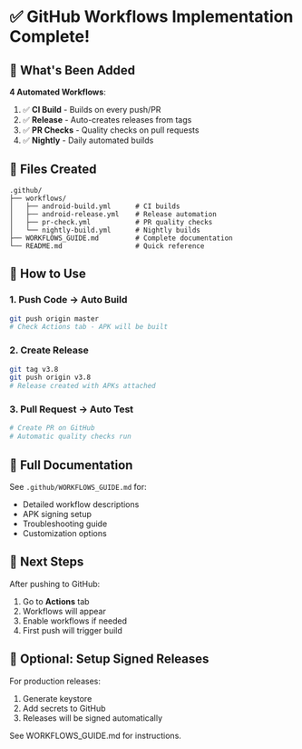# ✅ GitHub Workflows Implementation Complete!

## 🎉 What's Been Added

**4 Automated Workflows**:
1. ✅ **CI Build** - Builds on every push/PR
2. ✅ **Release** - Auto-creates releases from tags
3. ✅ **PR Checks** - Quality checks on pull requests
4. ✅ **Nightly** - Daily automated builds

## 📁 Files Created

```
.github/
├── workflows/
│   ├── android-build.yml      # CI builds
│   ├── android-release.yml    # Release automation
│   ├── pr-check.yml           # PR quality checks
│   └── nightly-build.yml      # Nightly builds
├── WORKFLOWS_GUIDE.md         # Complete documentation
└── README.md                  # Quick reference
```

## 🚀 How to Use

### 1. Push Code → Auto Build
```bash
git push origin master
# Check Actions tab - APK will be built
```

### 2. Create Release
```bash
git tag v3.8
git push origin v3.8
# Release created with APKs attached
```

### 3. Pull Request → Auto Test
```bash
# Create PR on GitHub
# Automatic quality checks run
```

## 📖 Full Documentation

See `.github/WORKFLOWS_GUIDE.md` for:
- Detailed workflow descriptions
- APK signing setup
- Troubleshooting guide
- Customization options

## 🎯 Next Steps

After pushing to GitHub:
1. Go to **Actions** tab
2. Workflows will appear
3. Enable workflows if needed
4. First push will trigger build

## 🔐 Optional: Setup Signed Releases

For production releases:
1. Generate keystore
2. Add secrets to GitHub
3. Releases will be signed automatically

See WORKFLOWS_GUIDE.md for instructions.
